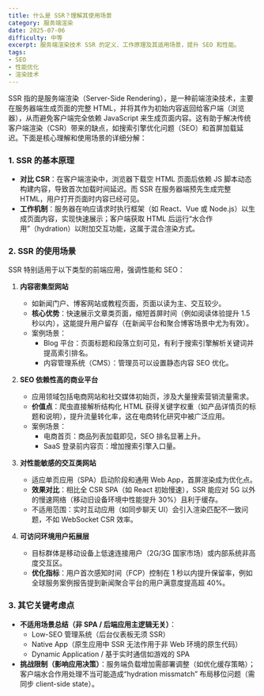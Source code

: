 ```yaml
---
title: 什么是 SSR？理解其使用场景
category: 服务端渲染
date: 2025-07-06
difficulty: 中等
excerpt: 服务端渲染技术 SSR 的定义、工作原理及其适用场景，提升 SEO 和性能。
tags:
- SEO
- 性能优化
- 渲染技术
---
```

SSR 指的是服务端渲染（Server-Side Rendering），是一种前端渲染技术，主要在服务器端生成页面的完整 HTML，并将其作为初始内容返回给客户端（浏览器），从而避免客户端完全依赖 JavaScript 来生成页面内容。这有助于解决传统客户端渲染（CSR）带来的缺点，如搜索引擎优化问题（SEO）和首屏加载延迟。下面是核心理解和使用场景的详细分解：  

### 1. SSR 的基本原理  
- **对比 CSR**：在客户端渲染中，浏览器下载空 HTML 页面后依赖 JS 脚本动态构建内容，导致首次加载时间延迟。而 SSR 在服务器端预先生成完整 HTML，用户打开页面时内容已经可见。  
- **工作机制**：服务器在响应请求时执行框架（如 React、Vue 或 Node.js）以生成页面内容，实现快速展示；客户端获取 HTML 后运行“水合作用”（hydration）以附加交互功能，这属于混合渲染方式。  

### 2. SSR 的使用场景  
SSR 特别适用于以下类型的前端应用，强调性能和 SEO：  
1. **内容密集型网站**  
   - 如新闻门户、博客网站或教程页面，页面以读为主、交互较少。  
   - **核心优势**：快速展示文章类页面，缩短首屏时间（例如阅读体验提升 1.5 秒以内），这能提升用户留存（在新闻平台和聚合博客场景中尤为有效）。  
   - 案例场景：  
     - Blog 平台：页面标题和段落立刻可见，有利于搜索引擎解析关键词并提高索引排名。  
     - 内容管理系统（CMS）：管理员可以设置静态内容 SEO 优化。  

2. **SEO 依赖性高的商业平台**  
   - 应用领域包括电商网站和社交媒体初始页，涉及大量搜索营销流量需求。  
   - **价值点**：爬虫直接解析结构化 HTML 获得关键字权重（如产品详情页的标题和说明），提升流量转化率，这在电商转化研究中被广泛应用。  
   - 案例场景：  
     - 电商首页：商品列表加载即见，SEO 排名显著上升。  
     - SaaS 登录前内容页：增加搜索引擎入口量。  

3. **对性能敏感的交互类网站**  
   - 适应单页应用（SPA）启动阶段和通用 Web App，首屏渲染成为优化点。  
   - **效果对比**：相比全 CSR SPA（如 React 初始慢速），SSR 能应对 5G 以外的慢速网络（移动旧设备环境中性能提升 30%）且利于缓存。  
   - 不适用范围：实时互动应用（如同步聊天 UI）会引入渲染匹配不一致问题，不如 WebSocket CSR 效率。  

4. **可访问环境用户拓展层**  
   - 目标群体是移动设备上低速连接用户（2G/3G 国家市场）或内部系统非高度交互区。  
   - **优化指标**：用户首次感知时间（FCP）控制在 1 秒以内提升保留率，例如全球服务案例报告提到新闻聚合平台的用户满意度提高超 40%。  

### 3. 其它关键考虑点  
- **不适用场景总结（非 SPA / 后端应用主逻辑无关）**：  
  - Low-SEO 管理系统（后台仪表板无须 SSR）  
  - Native App（原生应用中 SSR 无法作用于非 Web 环境的原生代码）  
  - Dynamic Application / 基于实时通信如游戏的 SPA  
- **挑战限制（影响应用决策）**：服务端负载增加需部署调整（如优化缓存策略）；客户端水合作用处理不当可能造成“hydration missmatch” 布局移位问题（需同步 client-side state）。
